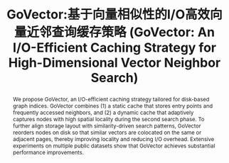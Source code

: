 ---
title:          "GoVector:基于向量相似性的I/O高效向量近邻查询缓存策略 (GoVector: An I/O-Efficient Caching Strategy for High-Dimensional Vector Neighbor Search)"
# date:           2025-01-01 00:01:00 +0800
selected:       true
pub:            "软件学报, 2025, 37(3): 0-0."
# pub_pre:        "Submitted to "
# pub_post:       'Under review.'
# pub_last:       ' <span class="badge badge-pill badge-publication badge-success">Spotlight</span>'
pub_date:       "2025"

abstract: >-
  We propose GoVector, an I/O-efficient caching strategy tailored for disk-based graph indices. GoVector combines (1) a static cache that stores entry points and frequently accessed neighbors, and (2) a dynamic cache that adaptively captures nodes with high spatial locality during the second search phase. To further align storage layout with similarity-driven search patterns, GoVector reorders nodes on disk so that similar vectors are colocated on the same or adjacent pages, thereby improving locality and reducing I/O overhead. Extensive experiments on multiple public datasets show that GoVector achieves substantial performance improvements.
cover:          /assets/images/covers/GoVector.png
authors:
  - 周依杰
  - 林圣原
  - 巩树凤
  - <b style='font-weight:900;color:#000;'>余松</b>
  - 范书豪
  - 张岩峰
  - 于戈
links:
  Paper: https://jos.org.cn/jos/article/abstract/qu015
  # Code: https://github.com/iDC-NEU/NeutronRAG
---
